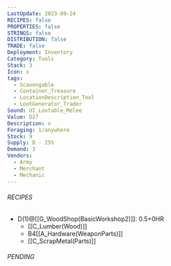 ```yaml
---
LastUpdate: 2023-09-24
RECIPES: false
PROPERTIES: false
STRINGS: false
DISTRIBUTION: false
TRADE: false
Deployment: Inventory
Category: Tools
Stack: 3
Icon: x
tags:
  - Scavengable
  - Container_Treasure
  - LocationDescription_Tool
  - LootGenerator_Trader
Sound: UI_Lootable_Melee
Value: D27
Description: x
Foraging: 1/anywhere
Stock: 9
Supply: D - 25%
Demand: 3
Vendors:
  - Army
  - Merchant
  - Mechanic
---
```


###### RECIPES
- D(1)@[[G_WoodShop(BasicWorkshop2)]]: 0.5+0HR
	- [[C_Lumber(Wood)]]
	- B4[[A_Hardware(WeaponParts)]]
	- [[C_ScrapMetal(Parts)]]

###### PENDING
